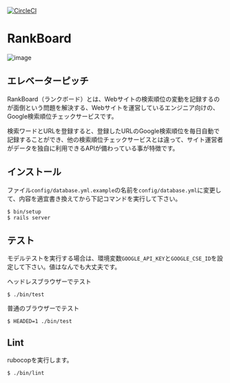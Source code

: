 [![CircleCI](https://circleci.com/gh/mikihito-h/RankBoard/tree/master.svg?style=svg)](https://circleci.com/gh/mikihito-h/RankBoard/tree/master)

# RankBoard
![image](https://user-images.githubusercontent.com/53965479/91021556-e8646880-e62e-11ea-906b-ef260082a1f6.png)


## エレベーターピッチ
RankBoard（ランクボード）とは、Webサイトの検索順位の変動を記録するのが面倒という問題を解決する、Webサイトを運営しているエンジニア向けの、Google検索順位チェックサービスです。

検索ワードとURLを登録すると、登録したURLのGoogle検索順位を毎日自動で記録することができ、他の検索順位チェックサービスとは違って、サイト運営者がデータを独自に利用できるAPIが備わっている事が特徴です。


## インストール
ファイル`config/database.yml.example`の名前を`config/database.yml`に変更して、内容を適宜書き換えてから下記コマンドを実行して下さい。
```
$ bin/setup
$ rails server
```


## テスト
モデルテストを実行する場合は、環境変数`GOOGLE_API_KEY`と`GOOGLE_CSE_ID`を設定して下さい。値はなんでも大丈夫です。

ヘッドレスブラウザーでテスト
```
$ ./bin/test
```

普通のブラウザーでテスト
```
$ HEADED=1 ./bin/test
```

## Lint
rubocopを実行します。
```
$ ./bin/lint
```
